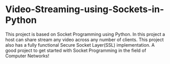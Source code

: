 # Video-Streaming-using-Sockets-in-Python
This project is based on Socket Programming using Python. In this project a host can share stream any video across any number of clients. This project also has a fully functional Secure Socket Layer(SSL) implementation. A good project to get started with Socket Programming in the field of Computer Networks!


